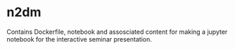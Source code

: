 # n2dm
Contains Dockerfile, notebook and assosciated content for making a jupyter notebook for the interactive seminar presentation.
